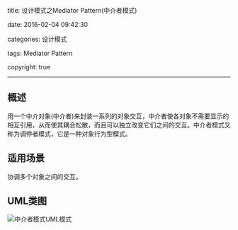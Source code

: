 title: 设计模式之Mediator Pattern(中介者模式)

date: 2016-02-04 09:42:30

categories: 设计模式

tags: Mediator Pattern

copyright: true

-----

## 概述

用一个中介对象(中介者)来封装一系列的对象交互，中介者使各对象不需要显示的相互引用，从而使其耦合松散，而且可以独立改变它们之间的交互。中介者模式又称为调停者模式，它是一种对象行为型模式。

## 适用场景

协调多个对象之间的交互。

## UML类图

![中介者模式UML模式]()